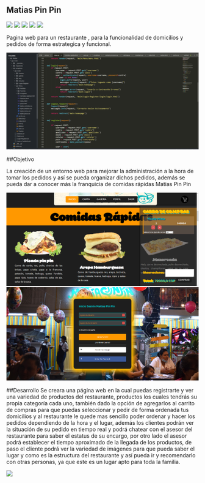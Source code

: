 ## Matias Pin Pin
![](https://img.shields.io/badge/Windows-0078D6?style=for-the-badge&logo=windows&logoColor=white) ![](http://ForTheBadge.com/images/badges/made-with-python.svg) ![](https://img.shields.io/badge/HTML-239120?style=for-the-badge&logo=html5&logoColor=white) ![](https://img.shields.io/badge/Django-092E20?style=for-the-badge&logo=django&logoColor=white) ![](https://img.shields.io/badge/sublime_text-%23575757.svg?&style=for-the-badge&logo=sublime-text&logoColor=important)

Pagina web para un restaurante , para la funcionalidad de domicilios y pedidos de forma estrategica y funcional.

![](img/img1.png)


##Objetivo

La creación de un entorno web para mejorar la administración a la hora de tomar los pedidos y así se pueda organizar dichos pedidos, además se pueda dar a conocer más la franquicia de comidas rápidas Matias Pin Pin

![](img/img2.png)
![](img/img3.png)

##Desarrollo
Se creara una página web en la cual puedas registrarte y ver una variedad de productos del restaurante, productos los cuales tendrás su propia categoría cada uno, también dado la opción de agregarlos al carrito de compras para que puedas seleccionar y pedir de forma ordenada tus domicilios y al restaurante le quede mas sencillo poder ordenar y hacer los pedidos dependiendo de la hora y el lugar, además los clientes podrán ver la situación de su pedido en tiempo real y podrá chatear con el asesor del restaurante para saber el estatus de su encargo, por otro lado el asesor podrá establecer el tiempo aproximado de la llegada de los productos, de paso el cliente podrá ver la variedad de imágenes para que pueda saber el lugar y como es la estructura del restaurante y así pueda ir y recomendarlo con otras personas, ya que este es un lugar apto para toda la familia.

![](https://github-readme-stats.vercel.app/api/top-langs/?username=MarlonPra&theme=blue-green)
